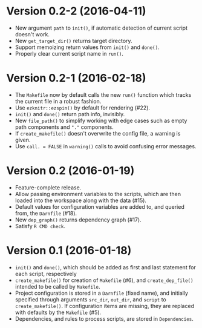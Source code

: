 Version 0.2-2 (2016-04-11)
===

- New argument `path` to `init()`, if automatic detection of current script doesn't work.
- New `get_target_dir()` returns target directory.
- Support memoizing return values from `init()` and `done()`.
- Properly clear current script name in `run()`.


Version 0.2-1 (2016-02-18)
===

- The `Makefile` now by default calls the new `run()` function which tracks the current file in a robust fashion.
- Use `ezknitr::ezspin()` by default for rendering (#22).
- `init()` and `done()` return path info, invisibly.
- New `file_path()` to simplify working with edge cases such as empty path components and `"."` components.
- If `create_makefile()` doesn't overwrite the config file, a warning is given.
- Use `call. = FALSE` in `warning()` calls to avoid confusing error messages.


Version 0.2 (2016-01-19)
===

- Feature-complete release.
- Allow passing environment variables to the scripts, which are then loaded into the workspace along with the data (#15).
- Default values for configuration variables are added to, and queried from, the `Darnfile` (#18).
- New `dep_graph()` returns dependency graph (#17).
- Satisfy `R CMD check`.


Version 0.1 (2016-01-18)
===

- `init()` and `done()`, which should be added as first and last statement for each script, respectively
- `create_makefile()` for creation of `Makefile` (#6), and `create_dep_file()` intended to be called by `Makefile`.
- Project configuration is stored in a `Darnfile` (fixed name), and initially specified through arguments `src_dir`, `out_dir`, and `script` to `create_makefile()`.  If configuration items are missing, they are replaced with defaults by the `Makefile` (#5).
- Dependencies, and rules to process scripts, are stored in `Dependencies`.
